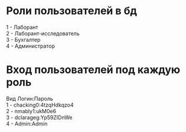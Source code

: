 # Роли пользователей в бд
1 - Лаборант  
2 - Лаборант-исследователь  
3 - Бухгалтер  
4 - Администратор  
# Вход пользователей под каждую роль
Вид Логин:Пароль  
1 - chacking0:4tzqHdkqzo4  
2 - nmably1:ukM0e6  
3 - dclarageg:Yp59ZIDnWe  
4 - Admin:Admin
